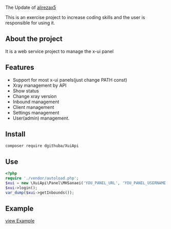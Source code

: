 The Update of [alirezax5](https://github.com/alirezax5/XuiApi) 

This is an exercise project to increase coding skills and the user is responsible for using it.

## About the project

It is a web service project to manage the x-ui panel

## Features

* Support for most x-ui panels(just change PATH const)
* Xray management by API
* Show status
* Change xray version
* Inbound management
* Client management
* Settings management
* User(admin) management.

## Install

``
composer require dgithuba/XuiApi
``

## Use  
```php 
<?php
require './vendor/autoload.php';
$xui = new \XuiApi\Panel\MHSanaei('YOU_PANEL_URL', 'YOU_PANEL_USERNAME', 'YOU_PANEL_PASSWORD');
$xui->login();
var_dump($xui->getInbounds());
```

## Example
[view Example](https://github.com/DgithubA/XuiApi/tree/main/Examples)
